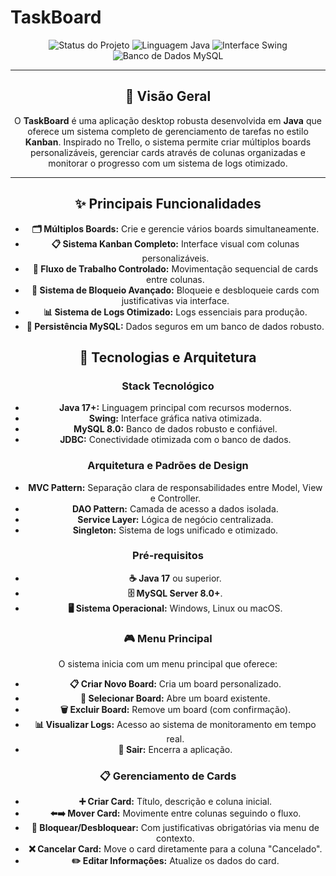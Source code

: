 # TaskBoard

<div align="center"\>
<img src="[https://img.shields.io/badge/Status-Estável-green](https://www.google.com/search?q=https://img.shields.io/badge/Status-Est%C3%A1vel-green)" alt="Status do Projeto"\>
<img src="[https://img.shields.io/badge/Linguagem-Java](https://www.google.com/search?q=https://img.shields.io/badge/Linguagem-Java) 17+-blue" alt="Linguagem Java"\>
<img src="[https://img.shields.io/badge/Interface-Swing-informational](https://www.google.com/search?q=https://img.shields.io/badge/Interface-Swing-informational)" alt="Interface Swing"\>
<img src="[https://img.shields.io/badge/Banco\_de\_Dados-MySQL](https://www.google.com/search?q=https://img.shields.io/badge/Banco_de_Dados-MySQL) 8.0-orange" alt="Banco de Dados MySQL"\>
</div\>

-----

## 🎯 Visão Geral

O **TaskBoard** é uma aplicação desktop robusta desenvolvida em **Java** que oferece um sistema completo de gerenciamento de tarefas no estilo **Kanban**. Inspirado no Trello, o sistema permite criar múltiplos boards personalizáveis, gerenciar cards através de colunas organizadas e monitorar o progresso com um sistema de logs otimizado.

-----

## ✨ Principais Funcionalidades

  * **🗂️ Múltiplos Boards:** Crie e gerencie vários boards simultaneamente.
  * **📋 Sistema Kanban Completo:** Interface visual com colunas personalizáveis.
  * **🔄 Fluxo de Trabalho Controlado:** Movimentação sequencial de cards entre colunas.
  * **🚫 Sistema de Bloqueio Avançado:** Bloqueie e desbloqueie cards com justificativas via interface.
  * **📊 Sistema de Logs Otimizado:** Logs essenciais para produção.
  * **💾 Persistência MySQL:** Dados seguros em um banco de dados robusto.


## 🚀 Tecnologias e Arquitetura

### Stack Tecnológico

  * **Java 17+:** Linguagem principal com recursos modernos.
  * **Swing:** Interface gráfica nativa otimizada.
  * **MySQL 8.0:** Banco de dados robusto e confiável.
  * **JDBC:** Conectividade otimizada com o banco de dados.

### Arquitetura e Padrões de Design

  * **MVC Pattern:** Separação clara de responsabilidades entre Model, View e Controller.
  * **DAO Pattern:** Camada de acesso a dados isolada.
  * **Service Layer:** Lógica de negócio centralizada.
  * **Singleton:** Sistema de logs unificado e otimizado.


### Pré-requisitos

  * **☕ Java 17** ou superior.
  * **🗄️ MySQL Server 8.0+**.
  * **🖥️ Sistema Operacional:** Windows, Linux ou macOS.


### 🎮 Menu Principal

O sistema inicia com um menu principal que oferece:

  * **📋 Criar Novo Board:** Cria um board personalizado.
  * **🎯 Selecionar Board:** Abre um board existente.
  * **🗑️ Excluir Board:** Remove um board (com confirmação).
  * **📊 Visualizar Logs:** Acesso ao sistema de monitoramento em tempo real.
  * **🚪 Sair:** Encerra a aplicação.

### 📋 Gerenciamento de Cards

  * **➕ Criar Card:** Título, descrição e coluna inicial.
  * **⬅️➡️ Mover Card:** Movimente entre colunas seguindo o fluxo.
  * **🚫 Bloquear/Desbloquear:** Com justificativas obrigatórias via menu de contexto.
  * **❌ Cancelar Card:** Move o card diretamente para a coluna "Cancelado".
  * **✏️ Editar Informações:** Atualize os dados do card.

